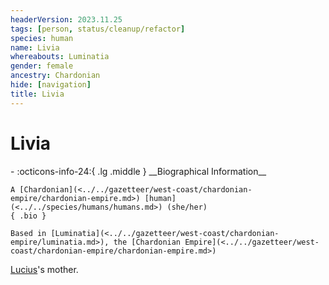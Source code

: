 ```yaml
---
headerVersion: 2023.11.25
tags: [person, status/cleanup/refactor]
species: human
name: Livia
whereabouts: Luminatia
gender: female
ancestry: Chardonian
hide: [navigation]
title: Livia
---
```

# Livia
<div class="grid cards ext-narrow-margin ext-one-column" markdown>
- :octicons-info-24:{ .lg .middle } __Biographical Information__

    A [Chardonian](<../../gazetteer/west-coast/chardonian-empire/chardonian-empire.md>) [human](<../../species/humans/humans.md>) (she/her)  
    { .bio }

    Based in [Luminatia](<../../gazetteer/west-coast/chardonian-empire/luminatia.md>), the [Chardonian Empire](<../../gazetteer/west-coast/chardonian-empire/chardonian-empire.md>)
</div>




[Lucius](<./lucius.md>)'s mother.